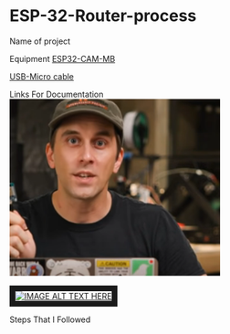 # ESP-32-Router-process

Name of project

Equipment
[ESP32-CAM-MB](https://www.amazon.com/ESP32-CAM-MB-Aideepen-ESP32-CAM-Bluetooth-Arduino/dp/B0948ZFTQZ/ref=sr_1_1_sspa?crid=2Q34KHEYEN3VL&keywords=esp32+cam&qid=1678902152&sprefix=esp+32%2Caps%2C176&sr=8-1-spons&psc=1&spLa=ZW5jcnlwdGVkUXVhbGlmaWVyPUFGVThHRzEwMUNQVDImZW5jcnlwdGVkSWQ9QTAzNzczNDVLRUdBVkY2TFdETUYmZW5jcnlwdGVkQWRJZD1BMDU0NzA0NzM2RVVMRkwwNlZTNlImd2lkZ2V0TmFtZT1zcF9hdGYmYWN0aW9uPWNsaWNrUmVkaXJlY3QmZG9Ob3RMb2dDbGljaz10cnVl)

[USB-Micro cable](https://www.amazon.com/AmazonBasics-Male-Micro-Cable-Black/dp/B07232M876/ref=sr_1_1_sspa?crid=280CFH5F9GDKC&keywords=usb+micro+cable&qid=1678903216&sprefix=usb+m%2Caps%2C116&sr=8-1-spons&psc=1&spLa=ZW5jcnlwdGVkUXVhbGlmaWVyPUEzUkhYWUMxOFpNRVNXJmVuY3J5cHRlZElkPUEwNDU1ODA1RFc0VFU4VFNRUFBFJmVuY3J5cHRlZEFkSWQ9QTA4NTAwNzMzRFVYTkVVNlZKRFBWJndpZGdldE5hbWU9c3BfYXRmJmFjdGlvbj1jbGlja1JlZGlyZWN0JmRvTm90TG9nQ2xpY2s9dHJ1ZQ=)

Links For Documentation
![esp32](https://github.com/Noman3325/ESP-32-Router-process/blob/main/es.PNG)

<a href="http://www.youtube.com/watch?feature=player_embedded&v=YOUTUBE_VIDEO_ID_HERE
" target="_blank"><img src="http://img.youtube.com/vi/YOUTUBE_VIDEO_ID_HERE/0.jpg" 
alt="IMAGE ALT TEXT HERE" width="240" height="180" border="10" /></a>


Steps That I Followed
